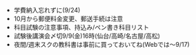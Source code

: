 ﻿---
layout: post
categories: [慶應通信, News]
tags: [慶應通信, NL]
slug: "1023"
---
* 学費納入忘れずに(9/24)
* 10月から郵便料金変更、郵送手続は注意
* 科目試験の注意事項、持込み/ペン書き科目リスト
* 試験後講演会〆切9/9(金)16時(仙台/高崎/名古屋/高松)
* 夜間/週末スクの教科書は事前に買っておいてね(Webでは〜9/17)
